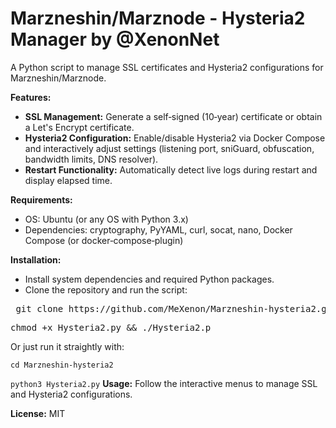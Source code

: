 # Marzneshin/Marznode - Hysteria2 Manager by @XenonNet

A Python script to manage SSL certificates and Hysteria2 configurations for Marzneshin/Marznode.

**Features:**
- **SSL Management:** Generate a self‐signed (10‑year) certificate or obtain a Let's Encrypt certificate.
- **Hysteria2 Configuration:** Enable/disable Hysteria2 via Docker Compose and interactively adjust settings (listening port, sniGuard, obfuscation, bandwidth limits, DNS resolver).
- **Restart Functionality:** Automatically detect live logs during restart and display elapsed time.

**Requirements:**
- OS: Ubuntu (or any OS with Python 3.x)
- Dependencies: cryptography, PyYAML, curl, socat, nano, Docker Compose (or docker‑compose‑plugin)

**Installation:**
- Install system dependencies and required Python packages.
- Clone the repository and run the script:
<pre> git clone https://github.com/MeXenon/Marzneshin-hysteria2.git</pre>
  <pre>chmod +x Hysteria2.py && ./Hysteria2.p</pre>

Or just run it straightly with:

```cd Marzneshin-hysteria2  ```

```python3 Hysteria2.py```
**Usage:**
Follow the interactive menus to manage SSL and Hysteria2 configurations.

**License:** MIT
